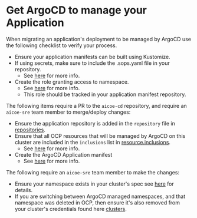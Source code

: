 # Get ArgoCD to manage your Application

When migrating an application's deployment to be managed by ArgoCD use the following checklist to verify your process.

- Ensure your application manifests can be built using Kustomize.
- If using secrets, make sure to include the .sops.yaml file in your repository.
    - See [here](manage_your_app_secrets.md) for more info.
- Create the role granting access to namespace.
    - See [here](give_argocd_access_to_your_project.md) for more info.
    - This role should be tracked in your application manifest repository.

The following items require a PR to the `aicoe-cd` repository, and require an `aicoe-sre` team member to merge/deploy changes:

- Ensure the application repository is added in the `repository` file in [repositories](../manifests/overlays/prod/resources/configs/argo_cm/repositories).
- Ensure that all OCP resources that will be managed by ArgoCD on this cluster are included in the `inclusions` list in [resource.inclusions](../manifests/overlays/prod/resources/configs/argo_cm/resource.inclusions).
    - See [here](inclusions_explained.md) for more info.
- Create the ArgoCD Application manifest
    - See [here](create_argocd_application_manifest.md) for more info.

The following require an `aicoe-sre` team member to make the changes:

- Ensure your namespace exists in your cluster's spec see [here](admin/add_new_cluster_spec.md) for details.
- If you are switching between ArgoCD managed namespaces, and that namespace was deleted in OCP, then ensure it's also removed from your cluster's credentials found here [clusters](../manifests/overlays/prod/resources/secrets/clusters).
